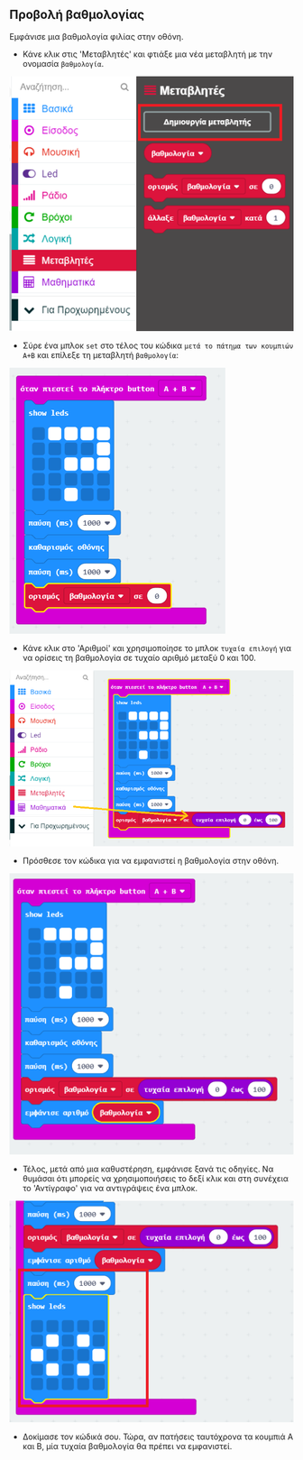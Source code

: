 ## Προβολή βαθμολογίας

Εμφάνισε μια βαθμολογία φιλίας στην οθόνη.

+ Κάνε κλικ στις 'Μεταβλητές' και φτιάξε μια νέα μεταβλητή με την ονομασία `βαθμολογία`.

![στιγμιότυπο οθόνης](images/rate-rating.png)

+ Σύρε ένα μπλοκ `set` στο τέλος του κώδικα `μετά το πάτημα των κουμπιών A+B` και επίλεξε τη μεταβλητή `βαθμολογία`:

![στιγμιότυπο οθόνης](images/rate-rating-set.png)

+ Κάνε κλικ στο 'Αριθμοί' και χρησιμοποίησε το μπλοκ `τυχαία επιλογή` για να ορίσεις τη βαθμολογία σε τυχαίο αριθμό μεταξύ 0 και 100.

![στιγμιότυπο οθόνης](images/rate-rating-random.png)

+ Πρόσθεσε τον κώδικα για να εμφανιστεί η βαθμολογία στην οθόνη.

![στιγμιότυπο οθόνης](images/rate-rating-show.png)

+ Τέλος, μετά από μια καθυστέρηση, εμφάνισε ξανά τις οδηγίες. Να θυμάσαι ότι μπορείς να χρησιμοποιήσεις το δεξί κλικ και στη συνέχεια το 'Αντίγραφο' για να αντιγράψεις ένα μπλοκ.

![στιγμιότυπο οθόνης](images/rate-instruct.png)

+ Δοκίμασε τον κώδικά σου. Τώρα, αν πατήσεις ταυτόχρονα τα κουμπιά Α και Β, μία τυχαία βαθμολογία θα πρέπει να εμφανιστεί.